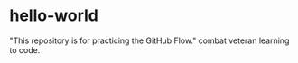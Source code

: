 # hello-world
"This repository is for practicing the GitHub Flow."
combat veteran learning to code.
